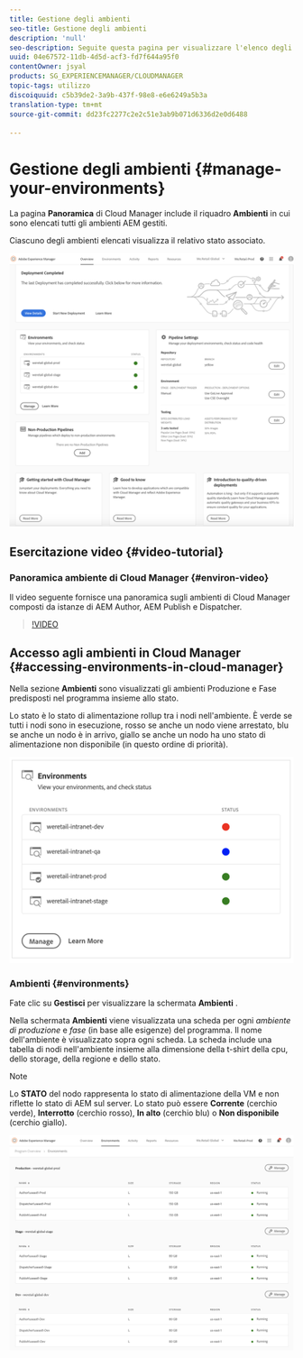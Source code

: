 ```yaml
---
title: Gestione degli ambienti
seo-title: Gestione degli ambienti
description: 'null'
seo-description: Seguite questa pagina per visualizzare l'elenco degli ambienti di produzione e non produzione utilizzati per configurare ed eseguire la pipeline CI/CD in Cloud Manager.
uuid: 04e67572-11db-4d5d-acf3-fd7f644a95f0
contentOwner: jsyal
products: SG_EXPERIENCEMANAGER/CLOUDMANAGER
topic-tags: utilizzo
discoiquuid: c5b39de2-3a9b-437f-98e8-e6e6249a5b3a
translation-type: tm+mt
source-git-commit: dd23fc2277c2e2c51e3ab9b071d6336d2e0d6488

---
```



# Gestione degli ambienti {#manage-your-environments}

La pagina **Panoramica** di Cloud Manager include il riquadro **Ambienti** in cui sono elencati tutti gli ambienti AEM gestiti.

Ciascuno degli ambienti elencati visualizza il relativo stato associato.

![](assets/Manage_Environments1.png)

## Esercitazione video {#video-tutorial}

### Panoramica ambiente di Cloud Manager {#environ-video}

Il video seguente fornisce una panoramica sugli ambienti di Cloud Manager composti da istanze di AEM Author, AEM Publish e Dispatcher.

>[!VIDEO](https://video.tv.adobe.com/v/26318/?captions=ita)

## Accesso agli ambienti in Cloud Manager {#accessing-environments-in-cloud-manager}

Nella sezione **Ambienti** sono visualizzati gli ambienti Produzione e Fase predisposti nel programma insieme allo stato.

Lo stato è lo stato di alimentazione rollup tra i nodi nell'ambiente. È verde se tutti i nodi sono in esecuzione, rosso se anche un nodo viene arrestato, blu se anche un nodo è in arrivo, giallo se anche un nodo ha uno stato di alimentazione non disponibile (in questo ordine di priorità).

![](assets/manage_environments-screen2.png)

### Ambienti {#environments}

Fate clic su **Gestisci** per visualizzare la schermata **Ambienti** .

Nella schermata **Ambienti** viene visualizzata una scheda per ogni *ambiente di produzione* e *fase* (in base alle esigenze) del programma. Il nome dell'ambiente è visualizzato sopra ogni scheda. La scheda include una tabella di nodi nell'ambiente insieme alla dimensione della t-shirt della cpu, dello storage, della regione e dello stato.

>[!NOTE]
>
>Lo **STATO** del nodo rappresenta lo stato di alimentazione della VM e non riflette lo stato di AEM sul server. Lo stato può essere **Corrente** (cerchio verde), **Interrotto** (cerchio rosso), **In alto** (cerchio blu) o **Non disponibile** (cerchio giallo).

![](assets/Manage_Environments2.png)
